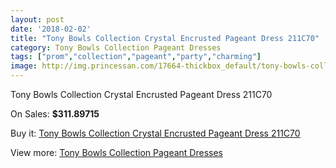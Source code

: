 ```yaml
---
layout: post
date: '2018-02-02'
title: "Tony Bowls Collection Crystal Encrusted Pageant Dress 211C70"
category: Tony Bowls Collection Pageant Dresses
tags: ["prom","collection","pageant","party","charming"]
image: http://img.princessan.com/17664-thickbox_default/tony-bowls-collection-crystal-encrusted-pageant-dress-211c70.jpg
---
```

Tony Bowls Collection Crystal Encrusted Pageant Dress 211C70

On Sales: **$311.89715**
<a href="https://www.princessan.com/en/tony-bowls-collection-pageant-dresses/8288-tony-bowls-collection-crystal-encrusted-pageant-dress-211c70.html"><amp-img layout="responsive" width="600" height="600" src="//img.princessan.com/17664-thickbox_default/tony-bowls-collection-crystal-encrusted-pageant-dress-211c70.jpg" alt="Tony Bowls Collection Crystal Encrusted Pageant Dress 211C70 0" /></a>
<a href="https://www.princessan.com/en/tony-bowls-collection-pageant-dresses/8288-tony-bowls-collection-crystal-encrusted-pageant-dress-211c70.html"><amp-img layout="responsive" width="600" height="600" src="//img.princessan.com/17667-thickbox_default/tony-bowls-collection-crystal-encrusted-pageant-dress-211c70.jpg" alt="Tony Bowls Collection Crystal Encrusted Pageant Dress 211C70 1" /></a>
<a href="https://www.princessan.com/en/tony-bowls-collection-pageant-dresses/8288-tony-bowls-collection-crystal-encrusted-pageant-dress-211c70.html"><amp-img layout="responsive" width="600" height="600" src="//img.princessan.com/17666-thickbox_default/tony-bowls-collection-crystal-encrusted-pageant-dress-211c70.jpg" alt="Tony Bowls Collection Crystal Encrusted Pageant Dress 211C70 2" /></a>
<a href="https://www.princessan.com/en/tony-bowls-collection-pageant-dresses/8288-tony-bowls-collection-crystal-encrusted-pageant-dress-211c70.html"><amp-img layout="responsive" width="600" height="600" src="//img.princessan.com/17665-thickbox_default/tony-bowls-collection-crystal-encrusted-pageant-dress-211c70.jpg" alt="Tony Bowls Collection Crystal Encrusted Pageant Dress 211C70 3" /></a>

Buy it: [Tony Bowls Collection Crystal Encrusted Pageant Dress 211C70](https://www.princessan.com/en/tony-bowls-collection-pageant-dresses/8288-tony-bowls-collection-crystal-encrusted-pageant-dress-211c70.html "Tony Bowls Collection Crystal Encrusted Pageant Dress 211C70")

View more: [Tony Bowls Collection Pageant Dresses](https://www.princessan.com/en/66-tony-bowls-collection-pageant-dresses "Tony Bowls Collection Pageant Dresses")